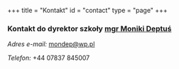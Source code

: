 +++
title = "Kontakt"
id = "contact"
type = "page"
+++

### Kontakt do dyrektor szkoły [mgr Moniki Deptuś](/authors/mgr-monika-deptuś/)

*Adres e-mail:* [mondep@wp.pl](mailto:mondep@wp.pl)

*Telefon:* +44 07837 845007
